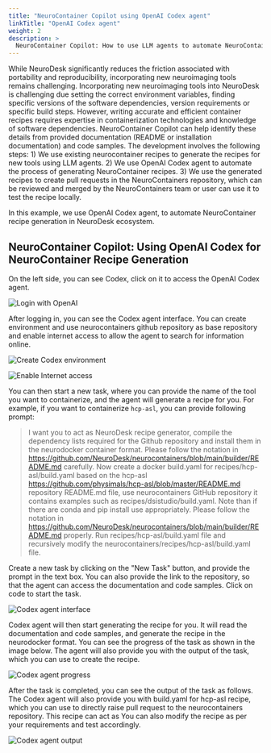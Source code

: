 ```yaml
---
title: "NeuroContainer Copilot using OpenAI Codex agent"
linkTitle: "OpenAI Codex agent"
weight: 2
description: >
  NeuroContainer Copilot: How to use LLM agents to automate NeuroContainer recipe generation in NeuroDesk ecosystem.
---
```


While NeuroDesk significantly reduces the friction associated with portability and reproducibility, incorporating new neuroimaging tools remains challenging. Incorporating new neuroimaging tools into NeuroDesk is challenging due setting the correct environment variables, finding specific versions of the software dependencies, version requirements or specific build steps. However, writing accurate and efficient container recipes requires expertise in containerization technologies and knowledge of software dependencies. NeuroContainer Copilot can help identify these details from provided documentation (README or installation documentation) and code samples. The development involves the following steps: 1) We use existing neurocontainer recipes to generate the recipes for new tools using LLM agents. 2) We use OpenAI Codex agent to automate the process of generating NeuroContainer recipes. 3) We use the generated recipes to create pull requests in the NeuroContainers repository, which can be reviewed and merged by the NeuroContainers team or user can use it to test the recipe locally.

In this example, we use OpenAI Codex agent, to automate NeuroContainer recipe generation in NeuroDesk ecosystem.

##  NeuroContainer Copilot: Using OpenAI Codex for NeuroContainer Recipe Generation

On the left side, you can see Codex, click on it to access the OpenAI Codex agent.

![Login with OpenAI](/static/developers/recipe_generator/access_codex.png)

After logging in, you can see the Codex agent interface. You can create environment and use neurocontainers github repository as base repository and enable internet access to allow the agent to search for information online.

![Create Codex environment](/static/developers/recipe_generator/create-environment.png)

![Enable Internet access](/static/developers/recipe_generator/enable_internet_codex.png)

You can then start a new task, where you can provide the name of the tool you want to containerize, and the agent will generate a recipe for you. For example, if you want to containerize `hcp-asl`, you can provide following prompt: 

> I want you to act as NeuroDesk recipe generator, compile the dependency lists required for the Github repository and install them in the neurodocker container format. Please follow the notation in https://github.com/NeuroDesk/neurocontainers/blob/main/builder/README.md carefully. Now create a docker build.yaml for recipes/hcp-asl/build.yaml based on the hcp-asl https://github.com/physimals/hcp-asl/blob/master/README.md repository README.md file, use neurocontainers GitHub repository it contains examples such as recipes/dsistudio/build.yaml. Note than if there are conda and pip install use appropriately. Please follow the notation in https://github.com/NeuroDesk/neurocontainers/blob/main/builder/README.md properly. Run recipes/hcp-asl/build.yaml file and recursively modify the neurocontainers/recipes/hcp-asl/build.yaml file.


Create a new task by clicking on the "New Task" button, and provide the prompt in the text box. You can also provide the link to the repository, so that the agent can access the documentation and code samples. Click on code to start the task.

![Codex agent interface](/static/developers/recipe_generator/create-task.png)

Codex agent will then start generating the recipe for you. It will read the documentation and code samples, and generate the recipe in the neurodocker format. You can see the progress of the task as shown in the image below. The agent will also provide you with the output of the task, which you can use to create the recipe.

![Codex agent progress](/static/developers/recipe_generator/codex-progress.png)

After the task is completed, you can see the output of the task as follows. The Codex agent will also provide you with build.yaml for hcp-asl recipe, which you can use to directly raise pull request to the neurocontainers repository. This recipe can act as You can also modify the recipe as per your requirements and test accordingly.

![Codex agent output](/static/developers/recipe_generator/codex-build-yaml.png)